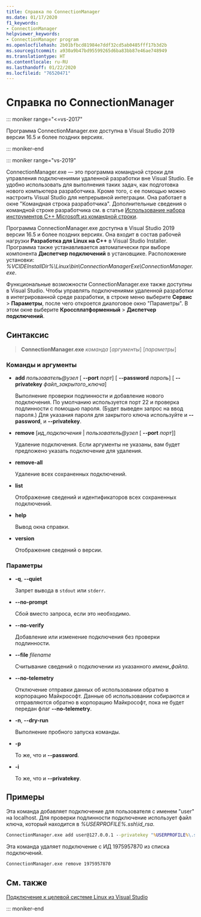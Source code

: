 ```yaml
---
title: Справка по ConnectionManager
ms.date: 01/17/2020
f1_keywords:
- ConnectionManager
helpviewer_keywords:
- ConnectionManager program
ms.openlocfilehash: 2b01bfbcd81984e7ddf32cd5ab0485fff17b3d2b
ms.sourcegitcommit: a930a9b47bd95599265d6ba83bb87e46ae748949
ms.translationtype: HT
ms.contentlocale: ru-RU
ms.lasthandoff: 01/22/2020
ms.locfileid: "76520471"
---
```

# <a name="connectionmanager-reference"></a>Справка по ConnectionManager

::: moniker range="<=vs-2017"

Программа ConnectionManager.exe доступна в Visual Studio 2019 версии 16.5 и более поздних версиях.

::: moniker-end

::: moniker range="vs-2019"

ConnectionManager.exe — это программа командной строки для управления подключениями удаленной разработки вне Visual Studio. Ее удобно использовать для выполнения таких задач, как подготовка нового компьютера разработчика. Кроме того, с ее помощью можно настроить Visual Studio для непрерывной интеграции. Она работает в окне "Командная строка разработчика". Дополнительные сведения о командной строке разработчика см. в статье [Использование набора инструментов C++ Microsoft из командной строки](..\build\building-on-the-command-line.md).

Программа ConnectionManager.exe доступна в Visual Studio 2019 версии 16.5 и более поздних версиях. Она входит в состав рабочей нагрузки **Разработка для Linux на C++** в Visual Studio Installer. Программа также устанавливается автоматически при выборе компонента **Диспетчер подключений** в установщике. Расположение установки: *%VCIDEInstallDir%\\Linux\\bin\\ConnectionManagerExe\\ConnectionManager.exe*.

Функциональные возможности ConnectionManager.exe также доступны в Visual Studio. Чтобы управлять подключениями удаленной разработки в интегрированной среде разработки, в строке меню выберите **Сервис** > **Параметры**, после чего откроется диалоговое окно "Параметры". В этом окне выберите **Кроссплатформенный** > **Диспетчер подключений**.

## <a name="syntax"></a>Синтаксис

> **ConnectionManager.exe** *команда* \[*аргументы*] \[*параметры*]

### <a name="commands-and-arguments"></a>Команды и аргументы

- **add** *пользователь\@узел* \[ **--port** *порт*] \[ **--password** *пароль*] \[ **--privatekey** *файл_закрытого_ключа*]

  Выполнение проверки подлинности и добавление нового подключения. По умолчанию используется порт 22 и проверка подлинности с помощью пароля. (Будет выведен запрос на ввод пароля.) Для указания пароля для закрытого ключа используйте и **--password**, и **--privatekey**.

- **remove** \[*ид_подключения* \| *пользователь\@узел* \[ **--port** *порт*]]

  Удаление подключения. Если аргументы не указаны, вам будет предложено указать подключение для удаления.

- **remove-all**

  Удаление всех сохраненных подключений.

- **list**

  Отображение сведений и идентификаторов всех сохраненных подключений.

- **help**

  Вывод окна справки.

- **version**

  Отображение сведений о версии.

### <a name="options"></a>Параметры

- **-q**, **--quiet**

  Запрет вывода в `stdout` или `stderr`.

- **--no-prompt**

  Сбой вместо запроса, если это необходимо.

- **--no-verify**

  Добавление или изменение подключения без проверки подлинности.

- **--file** *filename*

  Считывание сведений о подключении из указанного *имени_файла*.

- **--no-telemetry**

  Отключение отправки данных об использовании обратно в корпорацию Майкрософт. Данные об использовании собираются и отправляются обратно в корпорацию Майкрософт, пока не будет передан флаг **--no-telemetry**.  

- **-n**, **--dry-run**

  Выполнение пробного запуска команды.

- **-p**

  То же, что и **--password**.

- **-i**

  То же, что и **--privatekey**.

## <a name="examples"></a>Примеры

Эта команда добавляет подключение для пользователя с именем "user" на localhost. Для проверки подлинности подключение использует файл ключа, который находится в *%USERPROFILE%\.ssh\id_rsa*.

```cmd
ConnectionManager.exe add user@127.0.0.1 --privatekey "%USERPROFILE%\.ssh\id_rsa"
```

Эта команда удаляет подключение с ИД 1975957870 из списка подключений.

```cmd
ConnectionManager.exe remove 1975957870
```

## <a name="see-also"></a>См. также

[Подключение к целевой системе Linux из Visual Studio](connect-to-your-remote-linux-computer.md)

::: moniker-end
